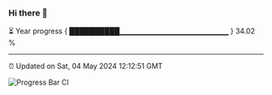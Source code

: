 ### Hi there 👋

⏳ Year progress { ██████████▁▁▁▁▁▁▁▁▁▁▁▁▁▁▁▁▁▁▁▁ } 34.02 %

---

⏰ Updated on Sat, 04 May 2024 12:12:51 GMT

![Progress Bar CI](https://github.com/Shyam-Makwana/GitHub-Actions-Demo/workflows/Progress%20Bar%20CI/badge.svg)
